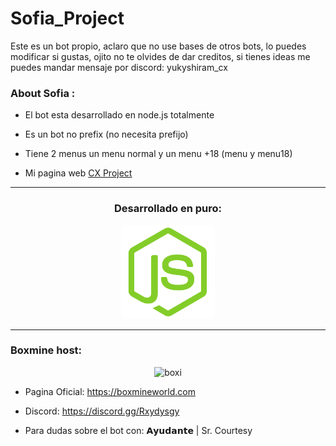 # Sofia_Project
Este es un bot propio, aclaro que no use bases de otros bots, lo puedes modificar si gustas, ojito no te olvides de dar creditos, si tienes ideas me puedes mandar mensaje por discord: yukyshiram_cx

### About Sofia :

- El bot esta desarrollado en node.js totalmente

- Es un bot no prefix (no necesita prefijo)

- Tiene 2 menus un menu normal y un menu +18 (menu y menu18)

- Mi pagina web [CX Project](https://jesscx.boxmineworld.com/)

---

<div align="center">
    <h3>Desarrollado en puro:</h3>
    <img src="https://raw.githubusercontent.com/devicons/devicon/1119b9f84c0290e0f0b38982099a2bd027a48bf1/icons/nodejs/nodejs-original.svg" title="Node.JS" alt="Node" width="150" height="150"/>
</div>

---

### Boxmine host:

<div align="center">
    <img src="[https://github.com/Yukyshiram/recursos_CDA/blob/main/boxmine.png" title="Boxmine" alt="boxi" width="150" height="150"/>
</div>

- Pagina Oficial: https://boxmineworld.com

- Discord: https://discord.gg/Rxydysgy
  
- Para dudas sobre el bot con: 𝗔𝘆𝘂𝗱𝗮𝗻𝘁𝗲 | Sr. Courtesy
